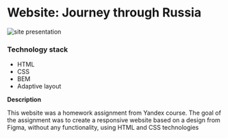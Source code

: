 # Website: Journey through Russia

![site presentation](./images/1-06-09-2023-10_42_50.gif)

### Technology stack
* HTML
* CSS
* BEM
* Adaptive layout

**Description**

This website was a homework assignment from Yandex course. The goal of the assignment was to create a responsive website based on a design from Figma, without any functionality, using HTML and CSS technologies
